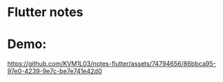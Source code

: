 # Flutter notes

# Demo:
https://github.com/KVM1L03/notes-flutter/assets/74794656/86bbca95-97e0-4239-9e7c-be7e741e42d0

